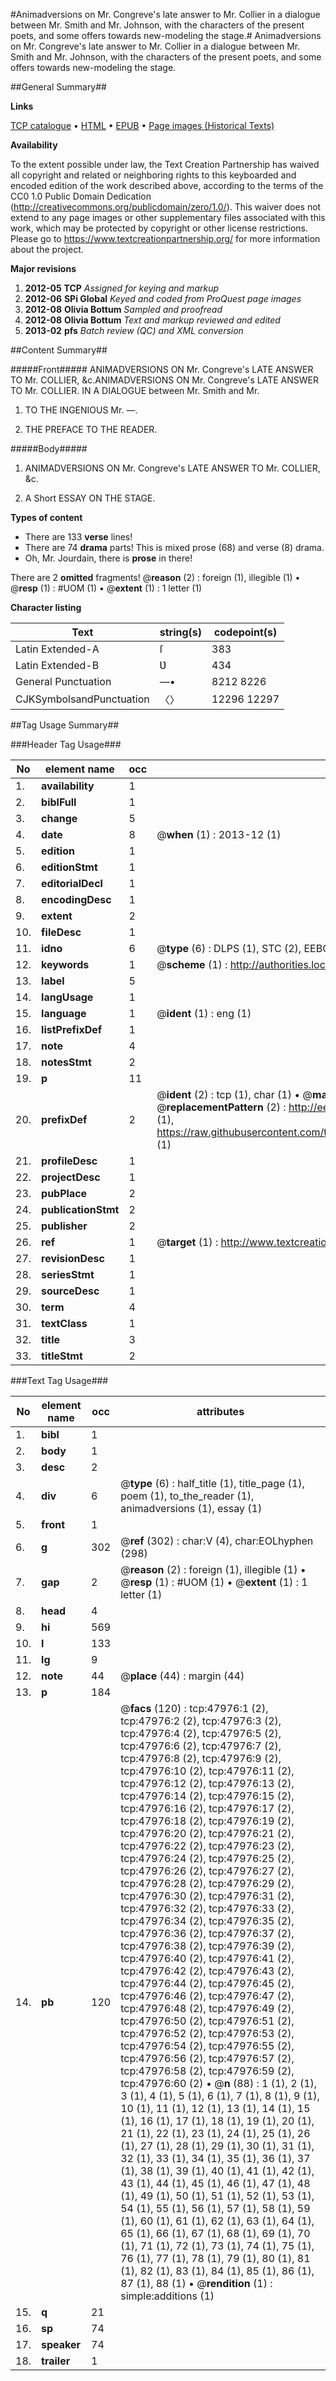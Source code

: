 #Animadversions on Mr. Congreve's late answer to Mr. Collier in a dialogue between Mr. Smith and Mr. Johnson, with the characters of the present poets, and some offers towards new-modeling the stage.#
Animadversions on Mr. Congreve's late answer to Mr. Collier in a dialogue between Mr. Smith and Mr. Johnson, with the characters of the present poets, and some offers towards new-modeling the stage.

##General Summary##

**Links**

[TCP catalogue](http://www.ota.ox.ac.uk/tcp/)  • 
[HTML](http://tei.it.ox.ac.uk/tcp/Texts-HTML/free/A25/A25443.html)  • 
[EPUB](http://tei.it.ox.ac.uk/tcp/Texts-EPUB/free/A25/A25443.epub) • 
[Page images (Historical Texts)](https://historicaltexts.jisc.ac.uk/eebo-11644616e)

**Availability**

To the extent possible under law, the Text Creation Partnership has waived all copyright and related or neighboring rights to this keyboarded and encoded edition of the work described above, according to the terms of the CC0 1.0 Public Domain Dedication (http://creativecommons.org/publicdomain/zero/1.0/). This waiver does not extend to any page images or other supplementary files associated with this work, which may be protected by copyright or other license restrictions. Please go to https://www.textcreationpartnership.org/ for more information about the project.

**Major revisions**

1. __2012-05__ __TCP__ *Assigned for keying and markup*
1. __2012-06__ __SPi Global__ *Keyed and coded from ProQuest page images*
1. __2012-08__ __Olivia Bottum__ *Sampled and proofread*
1. __2012-08__ __Olivia Bottum__ *Text and markup reviewed and edited*
1. __2013-02__ __pfs__ *Batch review (QC) and XML conversion*

##Content Summary##

#####Front#####
ANIMADVERSIONS ON Mr. Congreve's LATE ANSWER TO Mr. COLLIER, &c.ANIMADVERSIONS ON Mr. Congreve's LATE ANSWER TO Mr. COLLIER. IN A DIALOGUE between Mr. Smith and Mr.
1. TO THE INGENIOUS Mr. —.

1. THE PREFACE TO THE READER.

#####Body#####

1. ANIMADVERSIONS ON Mr. Congreve's LATE ANSWER TO Mr. COLLIER, &c.

1. A Short ESSAY ON THE STAGE.

**Types of content**

  * There are 133 **verse** lines!
  * There are 74 **drama** parts! This is mixed prose (68) and verse (8) drama.
  * Oh, Mr. Jourdain, there is **prose** in there!

There are 2 **omitted** fragments! 
 @__reason__ (2) : foreign (1), illegible (1)  •  @__resp__ (1) : #UOM (1)  •  @__extent__ (1) : 1 letter (1)

**Character listing**


|Text|string(s)|codepoint(s)|
|---|---|---|
|Latin Extended-A|ſ|383|
|Latin Extended-B|Ʋ|434|
|General Punctuation|—•|8212 8226|
|CJKSymbolsandPunctuation|〈〉|12296 12297|

##Tag Usage Summary##

###Header Tag Usage###

|No|element name|occ|attributes|
|---|---|---|---|
|1.|__availability__|1||
|2.|__biblFull__|1||
|3.|__change__|5||
|4.|__date__|8| @__when__ (1) : 2013-12 (1)|
|5.|__edition__|1||
|6.|__editionStmt__|1||
|7.|__editorialDecl__|1||
|8.|__encodingDesc__|1||
|9.|__extent__|2||
|10.|__fileDesc__|1||
|11.|__idno__|6| @__type__ (6) : DLPS (1), STC (2), EEBO-CITATION (1), OCLC (1), VID (1)|
|12.|__keywords__|1| @__scheme__ (1) : http://authorities.loc.gov/ (1)|
|13.|__label__|5||
|14.|__langUsage__|1||
|15.|__language__|1| @__ident__ (1) : eng (1)|
|16.|__listPrefixDef__|1||
|17.|__note__|4||
|18.|__notesStmt__|2||
|19.|__p__|11||
|20.|__prefixDef__|2| @__ident__ (2) : tcp (1), char (1)  •  @__matchPattern__ (2) : ([0-9\-]+):([0-9IVX]+) (1), (.+) (1)  •  @__replacementPattern__ (2) : http://eebo.chadwyck.com/downloadtiff?vid=$1&page=$2 (1), https://raw.githubusercontent.com/textcreationpartnership/Texts/master/tcpchars.xml#$1 (1)|
|21.|__profileDesc__|1||
|22.|__projectDesc__|1||
|23.|__pubPlace__|2||
|24.|__publicationStmt__|2||
|25.|__publisher__|2||
|26.|__ref__|1| @__target__ (1) : http://www.textcreationpartnership.org/docs/. (1)|
|27.|__revisionDesc__|1||
|28.|__seriesStmt__|1||
|29.|__sourceDesc__|1||
|30.|__term__|4||
|31.|__textClass__|1||
|32.|__title__|3||
|33.|__titleStmt__|2||


###Text Tag Usage###

|No|element name|occ|attributes|
|---|---|---|---|
|1.|__bibl__|1||
|2.|__body__|1||
|3.|__desc__|2||
|4.|__div__|6| @__type__ (6) : half_title (1), title_page (1), poem (1), to_the_reader (1), animadversions (1), essay (1)|
|5.|__front__|1||
|6.|__g__|302| @__ref__ (302) : char:V (4), char:EOLhyphen (298)|
|7.|__gap__|2| @__reason__ (2) : foreign (1), illegible (1)  •  @__resp__ (1) : #UOM (1)  •  @__extent__ (1) : 1 letter (1)|
|8.|__head__|4||
|9.|__hi__|569||
|10.|__l__|133||
|11.|__lg__|9||
|12.|__note__|44| @__place__ (44) : margin (44)|
|13.|__p__|184||
|14.|__pb__|120| @__facs__ (120) : tcp:47976:1 (2), tcp:47976:2 (2), tcp:47976:3 (2), tcp:47976:4 (2), tcp:47976:5 (2), tcp:47976:6 (2), tcp:47976:7 (2), tcp:47976:8 (2), tcp:47976:9 (2), tcp:47976:10 (2), tcp:47976:11 (2), tcp:47976:12 (2), tcp:47976:13 (2), tcp:47976:14 (2), tcp:47976:15 (2), tcp:47976:16 (2), tcp:47976:17 (2), tcp:47976:18 (2), tcp:47976:19 (2), tcp:47976:20 (2), tcp:47976:21 (2), tcp:47976:22 (2), tcp:47976:23 (2), tcp:47976:24 (2), tcp:47976:25 (2), tcp:47976:26 (2), tcp:47976:27 (2), tcp:47976:28 (2), tcp:47976:29 (2), tcp:47976:30 (2), tcp:47976:31 (2), tcp:47976:32 (2), tcp:47976:33 (2), tcp:47976:34 (2), tcp:47976:35 (2), tcp:47976:36 (2), tcp:47976:37 (2), tcp:47976:38 (2), tcp:47976:39 (2), tcp:47976:40 (2), tcp:47976:41 (2), tcp:47976:42 (2), tcp:47976:43 (2), tcp:47976:44 (2), tcp:47976:45 (2), tcp:47976:46 (2), tcp:47976:47 (2), tcp:47976:48 (2), tcp:47976:49 (2), tcp:47976:50 (2), tcp:47976:51 (2), tcp:47976:52 (2), tcp:47976:53 (2), tcp:47976:54 (2), tcp:47976:55 (2), tcp:47976:56 (2), tcp:47976:57 (2), tcp:47976:58 (2), tcp:47976:59 (2), tcp:47976:60 (2)  •  @__n__ (88) : 1 (1), 2 (1), 3 (1), 4 (1), 5 (1), 6 (1), 7 (1), 8 (1), 9 (1), 10 (1), 11 (1), 12 (1), 13 (1), 14 (1), 15 (1), 16 (1), 17 (1), 18 (1), 19 (1), 20 (1), 21 (1), 22 (1), 23 (1), 24 (1), 25 (1), 26 (1), 27 (1), 28 (1), 29 (1), 30 (1), 31 (1), 32 (1), 33 (1), 34 (1), 35 (1), 36 (1), 37 (1), 38 (1), 39 (1), 40 (1), 41 (1), 42 (1), 43 (1), 44 (1), 45 (1), 46 (1), 47 (1), 48 (1), 49 (1), 50 (1), 51 (1), 52 (1), 53 (1), 54 (1), 55 (1), 56 (1), 57 (1), 58 (1), 59 (1), 60 (1), 61 (1), 62 (1), 63 (1), 64 (1), 65 (1), 66 (1), 67 (1), 68 (1), 69 (1), 70 (1), 71 (1), 72 (1), 73 (1), 74 (1), 75 (1), 76 (1), 77 (1), 78 (1), 79 (1), 80 (1), 81 (1), 82 (1), 83 (1), 84 (1), 85 (1), 86 (1), 87 (1), 88 (1)  •  @__rendition__ (1) : simple:additions (1)|
|15.|__q__|21||
|16.|__sp__|74||
|17.|__speaker__|74||
|18.|__trailer__|1||
